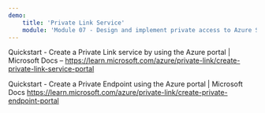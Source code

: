 ```yaml
---
demo:
    title: 'Private Link Service'
    module: 'Module 07 - Design and implement private access to Azure Services'
---
```

Quickstart - Create a Private Link service by using the Azure portal | Microsoft Docs – 
https://learn.microsoft.com/azure/private-link/create-private-link-service-portal

Quickstart - Create a Private Endpoint using the Azure portal | Microsoft Docs
https://learn.microsoft.com/azure/private-link/create-private-endpoint-portal

